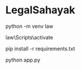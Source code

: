 # LegalSahayak

python -m venv law

law\Scripts\activate

pip install -r requirements.txt

python app.py
